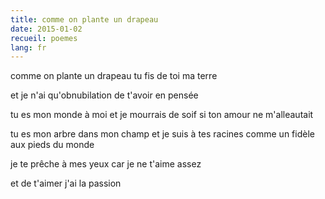 ```yaml
---
title: comme on plante un drapeau
date: 2015-01-02
recueil: poemes
lang: fr
---
```


comme on plante un drapeau
tu fis de toi ma terre

et je n'ai qu'obnubilation de t'avoir en pensée

tu es mon monde à moi
et je mourrais de soif si ton amour ne m'alleautait

tu es mon arbre dans mon champ
et je suis à tes racines comme un fidèle aux pieds du monde

je te prêche à mes yeux car je ne t'aime assez

et de t'aimer j'ai la passion
